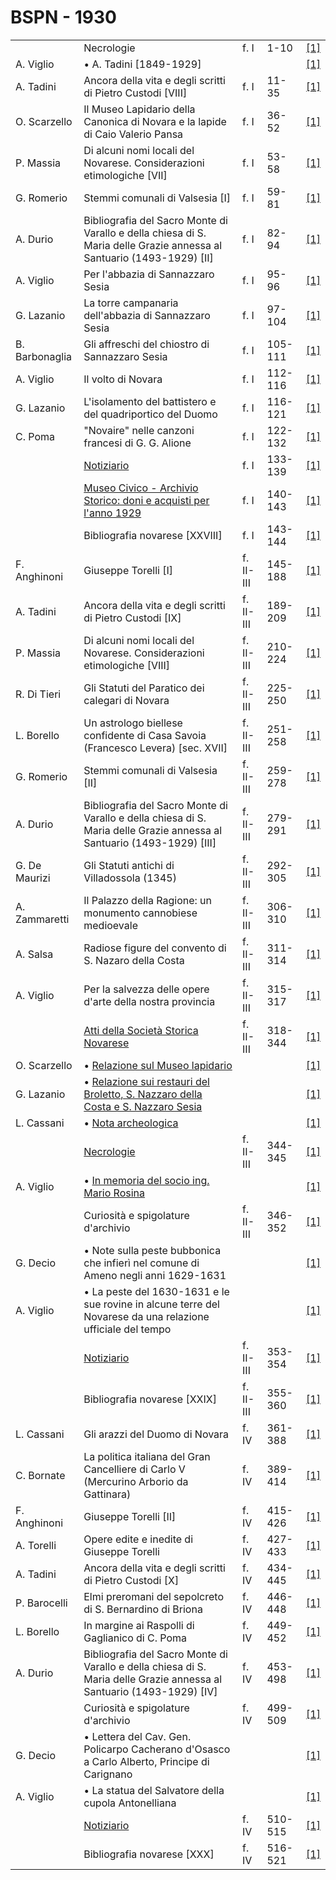# BSPN - 1930

<table>
    <tr>
        <td></td>
        <td>Necrologie</td>
        <td>f. I</td>
        <td>1-10</td>
        <td><a href="https://en.calameo.com/read/0072607354c8afb63b56a">[1]</a></td>
    </tr>
    <tr>
        <td>A. Viglio</td>
        <td>&bullet; A. Tadini [1849-1929]</td>
        <td></td>
        <td></td>
        <td><a href="https://en.calameo.com/read/0072607354c8afb63b56a">[1]</a></td>
    </tr>
    <tr>
        <td>A. Tadini</td>
        <td>Ancora della vita e degli scritti di Pietro Custodi [VIII]</td>
        <td>f. I</td>
        <td>11-35</td>
        <td><a href="https://en.calameo.com/read/0072607354c8afb63b56a">[1]</a></td>
    </tr>
    <tr>
        <td>O. Scarzello</td>
        <td>Il Museo Lapidario della Canonica di Novara e la lapide di Caio Valerio Pansa</td>
        <td>f. I</td>
        <td>36-52</td>
        <td><a href="https://en.calameo.com/read/0072607354c8afb63b56a">[1]</a></td>
    </tr>
    <tr>
        <td>P. Massia</td>
        <td>Di alcuni nomi locali del Novarese. Considerazioni etimologiche [VII]</td>
        <td>f. I</td>
        <td>53-58</td>
        <td><a href="https://en.calameo.com/read/0072607354c8afb63b56a">[1]</a></td>
    </tr>
    <tr>
        <td>G. Romerio</td>
        <td>Stemmi comunali di Valsesia [I]</td>
        <td>f. I</td>
        <td>59-81</td>
        <td><a href="https://en.calameo.com/read/0072607354c8afb63b56a">[1]</a></td>
    </tr>
    <tr>
        <td>A. Durio</td>
        <td>Bibliografia del Sacro Monte di Varallo e della chiesa di S. Maria delle Grazie annessa al Santuario
            (1493-1929) [II]
        </td>
        <td>f. I</td>
        <td>82-94</td>
        <td><a href="https://en.calameo.com/read/0072607354c8afb63b56a">[1]</a></td>
    </tr>
    <tr>
        <td>A. Viglio</td>
        <td>Per l'abbazia di Sannazzaro Sesia</td>
        <td>f. I</td>
        <td>95-96</td>
        <td><a href="https://en.calameo.com/read/0072607354c8afb63b56a">[1]</a></td>
    </tr>
    <tr>
        <td>G. Lazanio</td>
        <td>La torre campanaria dell'abbazia di Sannazzaro Sesia</td>
        <td>f. I</td>
        <td>97-104</td>
        <td><a href="https://en.calameo.com/read/0072607354c8afb63b56a">[1]</a></td>
    </tr>
    <tr>
        <td>B. Barbonaglia</td>
        <td>Gli affreschi del chiostro di Sannazzaro Sesia</td>
        <td>f. I</td>
        <td>105-111</td>
        <td><a href="https://en.calameo.com/read/0072607354c8afb63b56a">[1]</a></td>
    </tr>
    <tr>
        <td>A. Viglio</td>
        <td>Il volto di Novara</td>
        <td>f. I</td>
        <td>112-116</td>
        <td><a href="https://en.calameo.com/read/0072607354c8afb63b56a">[1]</a></td>
    </tr>
    <tr>
        <td>G. Lazanio</td>
        <td>L'isolamento del battistero e del quadriportico del Duomo</td>
        <td>f. I</td>
        <td>116-121</td>
        <td><a href="https://en.calameo.com/read/0072607354c8afb63b56a">[1]</a></td>
    </tr>
    <tr>
        <td>C. Poma</td>
        <td>"Novaire" nelle canzoni francesi di G. G. Alione</td>
        <td>f. I</td>
        <td>122-132</td>
        <td><a href="https://en.calameo.com/read/0072607354c8afb63b56a">[1]</a></td>
    </tr>
    <tr>
        <td></td>
        <td><a href="http://www.ssno.it/BSPNo/bspn_not30.html#301a">Notiziario</a></td>
        <td>f. I</td>
        <td>133-139</td>
        <td><a href="https://en.calameo.com/read/0072607354c8afb63b56a">[1]</a></td>
    </tr>
    <tr>
        <td></td>
        <td><a href="http://www.ssno.it/BSPNo/bspn_not30.html#301b">Museo Civico - Archivio Storico: doni e acquisti per
            l'anno 1929</a></td>
        <td>f. I</td>
        <td>140-143</td>
        <td><a href="https://en.calameo.com/read/0072607354c8afb63b56a">[1]</a></td>
    </tr>
    <tr>
        <td></td>
        <td>Bibliografia novarese [XXVIII]</td>
        <td>f. I</td>
        <td>143-144</td>
        <td><a href="https://en.calameo.com/read/0072607354c8afb63b56a">[1]</a></td>
    </tr>
    <tr>
        <td>F. Anghinoni</td>
        <td>Giuseppe Torelli [I]</td>
        <td>f. II-III</td>
        <td>145-188</td>
        <td><a href="https://en.calameo.com/read/007260735c5acdf1981a6">[1]</a></td>
    </tr>
    <tr>
        <td>A. Tadini</td>
        <td>Ancora della vita e degli scritti di Pietro Custodi [IX]</td>
        <td>f. II-III</td>
        <td>189-209</td>
        <td><a href="https://en.calameo.com/read/007260735c5acdf1981a6">[1]</a></td>
    </tr>
    <tr>
        <td>P. Massia</td>
        <td>Di alcuni nomi locali del Novarese. Considerazioni etimologiche [VIII]</td>
        <td>f. II-III</td>
        <td>210-224</td>
        <td><a href="https://en.calameo.com/read/007260735c5acdf1981a6">[1]</a></td>
    </tr>
    <tr>
        <td>R. Di Tieri</td>
        <td>Gli Statuti del Paratico dei calegari di Novara</td>
        <td>f. II-III</td>
        <td>225-250</td>
        <td><a href="https://en.calameo.com/read/007260735c5acdf1981a6">[1]</a></td>
    </tr>
    <tr>
        <td>L. Borello</td>
        <td>Un astrologo biellese confidente di Casa Savoia (Francesco Levera) [sec. XVII]</td>
        <td>f. II-III</td>
        <td>251-258</td>
        <td><a href="https://en.calameo.com/read/007260735c5acdf1981a6">[1]</a></td>
    </tr>
    <tr>
        <td>G. Romerio</td>
        <td>Stemmi comunali di Valsesia [II]</td>
        <td>f. II-III</td>
        <td>259-278</td>
        <td><a href="https://en.calameo.com/read/007260735c5acdf1981a6">[1]</a></td>
    </tr>
    <tr>
        <td>A. Durio</td>
        <td>Bibliografia del Sacro Monte di Varallo e della chiesa di S. Maria delle Grazie annessa al Santuario
            (1493-1929) [III]
        </td>
        <td>f. II-III</td>
        <td>279-291</td>
        <td><a href="https://en.calameo.com/read/007260735c5acdf1981a6">[1]</a></td>
    </tr>
    <tr>
        <td>G. De Maurizi</td>
        <td>Gli Statuti antichi di Villadossola (1345)</td>
        <td>f. II-III</td>
        <td>292-305</td>
        <td><a href="https://en.calameo.com/read/007260735c5acdf1981a6">[1]</a></td>
    </tr>
    <tr>
        <td>A. Zammaretti</td>
        <td>Il Palazzo della Ragione: un monumento cannobiese medioevale</td>
        <td>f. II-III</td>
        <td>306-310</td>
        <td><a href="https://en.calameo.com/read/007260735c5acdf1981a6">[1]</a></td>
    </tr>
    <tr>
        <td>A. Salsa</td>
        <td>Radiose figure del convento di S. Nazaro della Costa</td>
        <td>f. II-III</td>
        <td>311-314</td>
        <td><a href="https://en.calameo.com/read/007260735c5acdf1981a6">[1]</a></td>
    </tr>
    <tr>
        <td>A. Viglio</td>
        <td>Per la salvezza delle opere d'arte della nostra provincia</td>
        <td>f. II-III</td>
        <td>315-317</td>
        <td><a href="https://en.calameo.com/read/007260735c5acdf1981a6">[1]</a></td>
    </tr>
    <tr>
        <td></td>
        <td><a href="http://www.ssno.it/BSPNo/bspn_not30.html#302a">Atti della Societ&agrave; Storica Novarese</a></td>
        <td>f. II-III</td>
        <td>318-344</td>
        <td><a href="https://en.calameo.com/read/007260735c5acdf1981a6">[1]</a></td>
    </tr>
    <tr>
        <td>O. Scarzello</td>
        <td>&bullet; <a href="http://www.ssno.it/BSPNo/bspn_not30.html#lapid">Relazione sul Museo lapidario</a></td>
        <td></td>
        <td></td>
        <td><a href="https://en.calameo.com/read/007260735c5acdf1981a6">[1]</a></td>
    </tr>
    <tr>
        <td>G. Lazanio</td>
        <td>&bullet; <a href="http://www.ssno.it/BSPNo/bspn_not30.html#lazan">Relazione sui restauri del Broletto,
            S. Nazzaro della Costa e S. Nazzaro Sesia</a></td>
        <td></td>
        <td></td>
        <td><a href="https://en.calameo.com/read/007260735c5acdf1981a6">[1]</a></td>
    </tr>
    <tr>
        <td>L. Cassani</td>
        <td>&bullet; <a href="http://www.ssno.it/BSPNo/bspn_not30.html#cassa">Nota archeologica</a></td>
        <td></td>
        <td></td>
        <td><a href="https://en.calameo.com/read/007260735c5acdf1981a6">[1]</a></td>
    </tr>
    <tr>
        <td></td>
        <td><a href="http://www.ssno.it/BSPNo/bspn_not30.html#302b">Necrologie</a></td>
        <td>f. II-III</td>
        <td>344-345</td>
        <td><a href="https://en.calameo.com/read/007260735c5acdf1981a6">[1]</a></td>
    </tr>
    <tr>
        <td>A. Viglio</td>
        <td>&bullet; <a href="http://www.ssno.it/BSPNo/bspn_not30.html#rosi">In memoria del socio ing. Mario Rosina</a>
        </td>
        <td></td>
        <td></td>
        <td><a href="https://en.calameo.com/read/007260735c5acdf1981a6">[1]</a></td>
    </tr>
    <tr>
        <td></td>
        <td>Curiosit&agrave; e spigolature d'archivio</td>
        <td>f. II-III</td>
        <td>346-352</td>
        <td><a href="https://en.calameo.com/read/007260735c5acdf1981a6">[1]</a></td>
    </tr>
    <tr>
        <td>G. Decio</td>
        <td>&bullet; Note sulla peste bubbonica che infier&igrave; nel comune di Ameno negli anni 1629-1631</td>
        <td></td>
        <td></td>
        <td><a href="https://en.calameo.com/read/007260735c5acdf1981a6">[1]</a></td>
    </tr>
    <tr>
        <td>A. Viglio</td>
        <td>&bullet; La peste del 1630-1631 e le sue rovine in alcune terre del Novarese da una relazione ufficiale del
            tempo
        </td>
        <td></td>
        <td></td>
        <td><a href="https://en.calameo.com/read/007260735c5acdf1981a6">[1]</a></td>
    </tr>
    <tr>
        <td></td>
        <td><a href="http://www.ssno.it/BSPNo/bspn_not30.html#302c">Notiziario</a></td>
        <td>f. II-III</td>
        <td>353-354</td>
        <td><a href="https://en.calameo.com/read/007260735c5acdf1981a6">[1]</a></td>
    </tr>
    <tr>
        <td></td>
        <td>Bibliografia novarese [XXIX]</td>
        <td>f. II-III</td>
        <td>355-360</td>
        <td><a href="https://en.calameo.com/read/007260735c5acdf1981a6">[1]</a></td>
    </tr>
    <tr>
        <td>L. Cassani</td>
        <td>Gli arazzi del Duomo di Novara</td>
        <td>f. IV</td>
        <td>361-388</td>
        <td><a href="https://en.calameo.com/read/007260735276d70714a34">[1]</a></td>
    </tr>
    <tr>
        <td>C. Bornate</td>
        <td>La politica italiana del Gran Cancelliere di Carlo V (Mercurino Arborio da Gattinara)</td>
        <td>f. IV</td>
        <td>389-414</td>
        <td><a href="https://en.calameo.com/read/007260735276d70714a34">[1]</a></td>
    </tr>
    <tr>
        <td>F. Anghinoni</td>
        <td>Giuseppe Torelli [II]</td>
        <td>f. IV</td>
        <td>415-426</td>
        <td><a href="https://en.calameo.com/read/007260735276d70714a34">[1]</a></td>
    </tr>
    <tr>
        <td>A. Torelli</td>
        <td>Opere edite e inedite di Giuseppe Torelli</td>
        <td>f. IV</td>
        <td>427-433</td>
        <td><a href="https://en.calameo.com/read/007260735276d70714a34">[1]</a></td>
    </tr>
    <tr>
        <td>A. Tadini</td>
        <td>Ancora della vita e degli scritti di Pietro Custodi [X]</td>
        <td>f. IV</td>
        <td>434-445</td>
        <td><a href="https://en.calameo.com/read/007260735276d70714a34">[1]</a></td>
    </tr>
    <tr>
        <td>P. Barocelli</td>
        <td>Elmi preromani del sepolcreto di S. Bernardino di Briona</td>
        <td>f. IV</td>
        <td>446-448</td>
        <td><a href="https://en.calameo.com/read/007260735276d70714a34">[1]</a></td>
    </tr>
    <tr>
        <td>L. Borello</td>
        <td>In margine ai Raspolli di Gaglianico di C. Poma</td>
        <td>f. IV</td>
        <td>449-452</td>
        <td><a href="https://en.calameo.com/read/007260735276d70714a34">[1]</a></td>
    </tr>
    <tr>
        <td>A. Durio</td>
        <td>Bibliografia del Sacro Monte di Varallo e della chiesa di S. Maria delle Grazie annessa al Santuario
            (1493-1929) [IV]
        </td>
        <td>f. IV</td>
        <td>453-498</td>
        <td><a href="https://en.calameo.com/read/007260735276d70714a34">[1]</a></td>
    </tr>
    <tr>
        <td></td>
        <td>Curiosit&agrave; e spigolature d'archivio</td>
        <td>f. IV</td>
        <td>499-509</td>
        <td><a href="https://en.calameo.com/read/007260735276d70714a34">[1]</a></td>
    </tr>
    <tr>
        <td>G. Decio</td>
        <td>&bullet; Lettera del Cav. Gen. Policarpo Cacherano d'Osasco a Carlo Alberto, Principe di Carignano</td>
        <td></td>
        <td></td>
        <td><a href="https://en.calameo.com/read/007260735276d70714a34">[1]</a></td>
    </tr>
    <tr>
        <td>A. Viglio</td>
        <td>&bullet; La statua del Salvatore della cupola Antonelliana</td>
        <td></td>
        <td></td>
        <td><a href="https://en.calameo.com/read/007260735276d70714a34">[1]</a></td>
    </tr>
    <tr>
        <td></td>
        <td><a href="http://www.ssno.it/BSPNo/bspn_not30.html#304">Notiziario</a></td>
        <td>f. IV</td>
        <td>510-515</td>
        <td><a href="https://en.calameo.com/read/007260735276d70714a34">[1]</a></td>
    </tr>
    <tr>
        <td></td>
        <td>Bibliografia novarese [XXX]</td>
        <td>f. IV</td>
        <td>516-521</td>
        <td><a href="https://en.calameo.com/read/007260735276d70714a34">[1]</a></td>
    </tr>
</table>